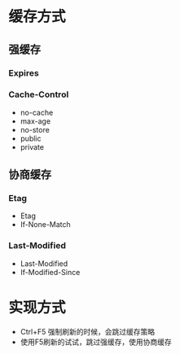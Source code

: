 # 缓存方式
## 强缓存
### Expires
### Cache-Control
- no-cache
- max-age
- no-store
- public
- private

## 协商缓存
### Etag
- Etag
- If-None-Match

### Last-Modified
- Last-Modified
- If-Modified-Since


# 实现方式
- Ctrl+F5 强制刷新的时候，会跳过缓存策略
- 使用F5刷新的试试，跳过强缓存，使用协商缓存